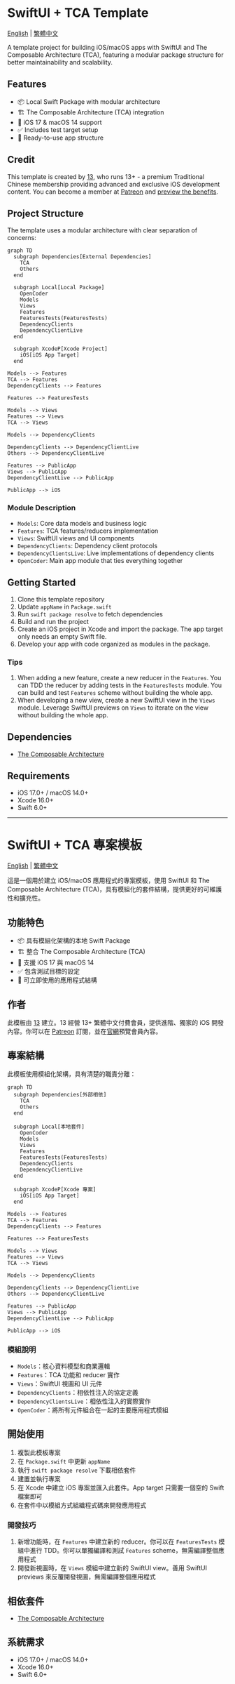 # SwiftUI + TCA Template

[English](#swiftui--tca-template) | [繁體中文](#swiftui--tca-專案模板)

A template project for building iOS/macOS apps with SwiftUI and The Composable Architecture (TCA), featuring a modular package structure for better maintainability and scalability.

## Features

- 📦 Local Swift Package with modular architecture
- 🏗️ The Composable Architecture (TCA) integration
- 🎯 iOS 17 & macOS 14 support
- ✅ Includes test target setup
- 📱 Ready-to-use app structure

## Credit

This template is created by [13](https://github.com/ethanhuang13), who runs 13+ - a premium Traditional Chinese membership providing advanced and exclusive iOS development content. You can become a member at [Patreon](https://patreon.com/ethanhuang13) and [preview the benefits](https://ethanhuang13.plus).

## Project Structure

The template uses a modular architecture with clear separation of concerns:

```mermaid
graph TD
  subgraph Dependencies[External Dependencies]
    TCA
    Others
  end

  subgraph Local[Local Package]
    OpenCoder
    Models
    Views
    Features
    FeaturesTests(FeaturesTests)
    DependencyClients
    DependencyClientLive
  end

  subgraph XcodeP[Xcode Project]
    iOS[iOS App Target]
  end

Models --> Features
TCA --> Features
DependencyClients --> Features

Features --> FeaturesTests

Models --> Views
Features --> Views
TCA --> Views

Models --> DependencyClients

DependencyClients --> DependencyClientLive
Others --> DependencyClientLive

Features --> PublicApp
Views --> PublicApp
DependencyClientLive --> PublicApp

PublicApp --> iOS
```

### Module Description

- `Models`: Core data models and business logic
- `Features`: TCA features/reducers implementation
- `Views`: SwiftUI views and UI components
- `DependencyClients`: Dependency client protocols
- `DependencyClientsLive`: Live implementations of dependency clients
- `OpenCoder`: Main app module that ties everything together

## Getting Started

1. Clone this template repository
2. Update `appName` in `Package.swift`
3. Run `swift package resolve` to fetch dependencies
4. Build and run the project
5. Create an iOS project in Xcode and import the package. The app target only needs an empty Swift file.
6. Develop your app with code organized as modules in the package.

### Tips

1. When adding a new feature, create a new reducer in the `Features`. You can TDD the reducer by adding tests in the `FeaturesTests` module. You can build and test `Features` scheme without building the whole app.
2. When developing a new view, create a new SwiftUI view in the `Views` module. Leverage SwiftUI previews on `Views` to iterate on the view without building the whole app.

## Dependencies

- [The Composable Architecture](https://github.com/pointfreeco/swift-composable-architecture)

## Requirements

- iOS 17.0+ / macOS 14.0+
- Xcode 16.0+
- Swift 6.0+

---

# SwiftUI + TCA 專案模板

[English](#swiftui--tca-template) | [繁體中文](#swiftui--tca-專案模板)

這是一個用於建立 iOS/macOS 應用程式的專案模板，使用 SwiftUI 和 The Composable Architecture (TCA)，具有模組化的套件結構，提供更好的可維護性和擴充性。

## 功能特色

- 📦 具有模組化架構的本地 Swift Package
- 🏗️ 整合 The Composable Architecture (TCA)
- 🎯 支援 iOS 17 與 macOS 14
- ✅ 包含測試目標的設定
- 📱 可立即使用的應用程式結構

## 作者

此模板由 [13](https://github.com/ethanhuang13) 建立。13 經營 13+ 繁體中文付費會員，提供進階、獨家的 iOS 開發內容。你可以在 [Patreon](https://patreon.com/ethanhuang13) 訂閱，並在[官網](https://ethanhuang13.plus)預覽會員內容。

## 專案結構

此模板使用模組化架構，具有清楚的職責分離：

```mermaid
graph TD
  subgraph Dependencies[外部相依]
    TCA
    Others
  end

  subgraph Local[本地套件]
    OpenCoder
    Models
    Views
    Features
    FeaturesTests(FeaturesTests)
    DependencyClients
    DependencyClientLive
  end

  subgraph XcodeP[Xcode 專案]
    iOS[iOS App Target]
  end

Models --> Features
TCA --> Features
DependencyClients --> Features

Features --> FeaturesTests

Models --> Views
Features --> Views
TCA --> Views

Models --> DependencyClients

DependencyClients --> DependencyClientLive
Others --> DependencyClientLive

Features --> PublicApp
Views --> PublicApp
DependencyClientLive --> PublicApp

PublicApp --> iOS
```

### 模組說明

- `Models`：核心資料模型和商業邏輯
- `Features`：TCA 功能和 reducer 實作
- `Views`：SwiftUI 視圖和 UI 元件
- `DependencyClients`：相依性注入的協定定義
- `DependencyClientsLive`：相依性注入的實際實作
- `OpenCoder`：將所有元件組合在一起的主要應用程式模組

## 開始使用

1. 複製此模板專案
2. 在 `Package.swift` 中更新 `appName`
3. 執行 `swift package resolve` 下載相依套件
4. 建置並執行專案
5. 在 Xcode 中建立 iOS 專案並匯入此套件。App target 只需要一個空的 Swift 檔案即可
6. 在套件中以模組方式組織程式碼來開發應用程式

### 開發技巧

1. 新增功能時，在 `Features` 中建立新的 reducer。你可以在 `FeaturesTests` 模組中進行 TDD。你可以單獨編譯和測試 `Features` scheme，無需編譯整個應用程式
2. 開發新視圖時，在 `Views` 模組中建立新的 SwiftUI view。善用 SwiftUI previews 來反覆開發視圖，無需編譯整個應用程式

## 相依套件

- [The Composable Architecture](https://github.com/pointfreeco/swift-composable-architecture)

## 系統需求

- iOS 17.0+ / macOS 14.0+
- Xcode 16.0+
- Swift 6.0+
